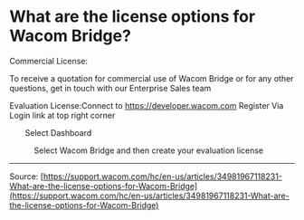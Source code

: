 # What are the license options for Wacom Bridge?

Commercial License:

To receive a quotation for commercial use of Wacom Bridge or for any other questions, get in touch with our Enterprise Sales team

Evaluation License:Connect to https://developer.wacom.com Register Via Login link at top right corner

       Select Dashboard

           Select Wacom Bridge and then create your evaluation license

---
Source: [https://support.wacom.com/hc/en-us/articles/34981967118231-What-are-the-license-options-for-Wacom-Bridge](https://support.wacom.com/hc/en-us/articles/34981967118231-What-are-the-license-options-for-Wacom-Bridge)
